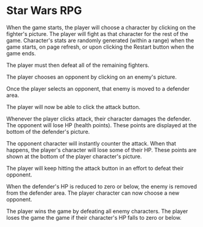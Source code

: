 # Star Wars RPG

When the game starts, the player will choose a character by clicking on the fighter's picture. The player will fight as that character for the rest of the game. Character's stats are randomly generated (within a range) when the game starts, on page refresh, or upon clicking the Restart button when the game ends.

The player must then defeat all of the remaining fighters.

The player chooses an opponent by clicking on an enemy's picture.

Once the player selects an opponent, that enemy is moved to a defender area.

The player will now be able to click the attack button.

Whenever the player clicks attack, their character damages the defender. The opponent will lose HP (health points). These points are displayed at the bottom of the defender's picture.

The opponent character will instantly counter the attack. When that happens, the player's character will lose some of their HP. These points are shown at the bottom of the player character's picture.

The player will keep hitting the attack button in an effort to defeat their opponent.

When the defender's HP is reduced to zero or below, the enemy is removed from the defender area. The player character can now choose a new opponent.

The player wins the game by defeating all enemy characters. The player loses the game the game if their character's HP falls to zero or below.
